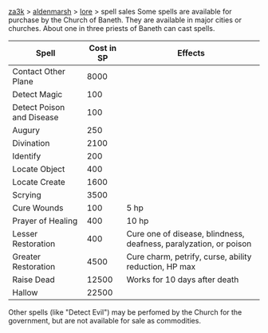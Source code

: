 [za3k](/) > [aldenmarsh](/aldenmarsh) > [lore](lore.md) > spell sales
Some spells are available for purchase by the Church of Baneth. They are available in major cities or churches. About one in three priests of Baneth can cast spells.

| Spell                      | Cost in SP | Effects|
|----------------------------|------------|--------|
| Contact Other Plane        | 8000       |        |
| Detect Magic               | 100        |        |
| Detect Poison and Disease  | 100        |        |
| Augury                     | 250        |        |
| Divination                 | 2100       |        |
| Identify                   | 200        |        |
| Locate Object              | 400        |        |
| Locate Create              | 1600       |        |
| Scrying                    | 3500       |        |
| Cure Wounds                | 100        | 5 hp   |
| Prayer of Healing          | 400        | 10 hp  |
| Lesser Restoration         | 400        | Cure one of disease, blindness, deafness, paralyzation, or poison |
| Greater Restoration        | 4500       | Cure charm, petrify, curse, ability reduction, HP max |
| Raise Dead                 | 12500      | Works for 10 days after death |
| Hallow                     | 22500      |        |

Other spells (like "Detect Evil") may be perfomed by the Church for the government, but are not available for sale as commodities.
